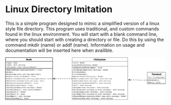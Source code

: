 # Linux Directory Imitation

This is a simple program designed to mimic a simplified version of a linux style file directory.
This program uses traditional, and custom commands found in the linux environment.
You will start with a blank command line, where you should start with creating a directory or file. Do this by using the command mkdir (name) or addf (name).
Information on usage and documentation will be inserted here when availible.

![UML](/Project1DSA2.png)
